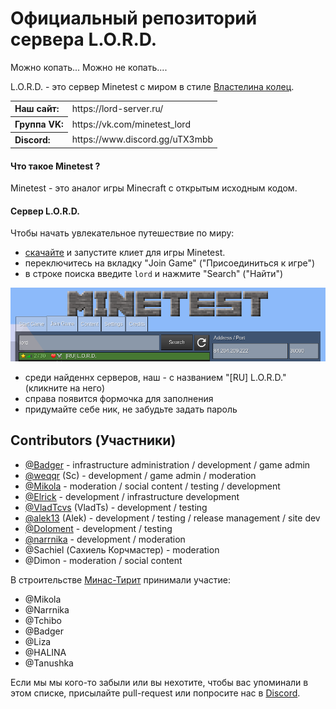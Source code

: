 # Официальный репозиторий сервера L.O.R.D.

Можно копать... Можно не копать....

L.O.R.D. - это сервер Minetest с миром в стиле [Властелина колец](https://ru.wikipedia.org/wiki/%D0%92%D0%BB%D0%B0%D1%81%D1%82%D0%B5%D0%BB%D0%B8%D0%BD_%D0%BA%D0%BE%D0%BB%D0%B5%D1%86).

<table>
    <tr><th align="left">Наш сайт:</th><td>https://lord-server.ru/</td></tr>
    <tr><th align="left">Группа VK:</th><td>https://vk.com/minetest_lord</td></tr>
    <tr><th align="left">Discord:</th><td>https://www.discord.gg/uTX3mbb</td></tr>
</table>

#### Что такое Minetest ?

Minetest - это аналог игры Minecraft с открытым исходным кодом.

#### Сервер L.O.R.D.

Чтобы начать увлекательное путешествие по миру:
 - [скачайте](https://www.minetest.net/downloads/) и запустите клиет для игры Minetest.
 - переключитесь на вкладку "Join Game" ("Присоединиться к игре")
 - в строке поиска введите `lord` и нажмите "Search" ("Найти")

![Как найти сервер](menu/search-lord.png)

 - среди найденнх серверов, наш - с названием "\[RU\] L.O.R.D." (кликните на него)
 - справа появится формочка для заполнения
 - придумайте себе ник, не забудьте задать пароль


## Contributors (Участники)

 - [@Badger](https://github.com/albel4) - infrastructure administration / development / game admin
 - [@weqqr](https://github.com/weqqr) (Sc) - development / game admin / moderation
 - [@Mikola](https://github.com/Mikola314) - moderation / social content / testing / development
 - [@Elrick](https://github.com/googolgl) - development / infrastructure development
 - [@VladTcvs](https://github.com/vladtcvs) (VladTs) - development / testing
 - [@alek13](https://github.com/alek13) (Alek) - development / testing / release management / site dev
 - [@Doloment](https://github.com/Doloment) - development / testing
 - [@narrnika](https://github.com/narrnika) - development / moderation
 - @Sachiel (Сахиель Корчмастер) - moderation
 - @Dimon - moderation / social content

В строительстве [Минас-Тирит](https://vk.com/minetest_lord?z=video-110633545_456239020) принимали участие:
 - @Mikola
 - @Narrnika
 - @Tchibo
 - @Badger
 - @Liza
 - @HALINA
 - @Tanushka

Если мы мы кого-то забыли или вы нехотите, чтобы вас упоминали в этом списке, присылайте pull-request или попросите нас в [Discord](https://www.discord.gg/uTX3mbb).
